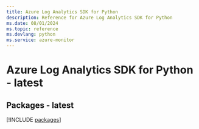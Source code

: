 ```yaml
---
title: Azure Log Analytics SDK for Python
description: Reference for Azure Log Analytics SDK for Python
ms.date: 08/01/2024
ms.topic: reference
ms.devlang: python
ms.service: azure-monitor
---
```

# Azure Log Analytics SDK for Python - latest
## Packages - latest
[!INCLUDE [packages](log-analytics-index.md)]